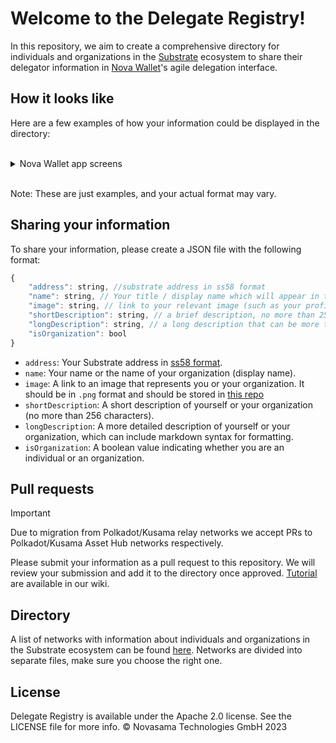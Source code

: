 # Welcome to the Delegate Registry!

In this repository, we aim to create a comprehensive directory for individuals and organizations in the [Substrate](https://substrate.io) ecosystem to share their delegator information in [Nova Wallet](https://novawallet.io/)'s agile delegation interface. 

## How it looks like

Here are a few examples of how your information could be displayed in the directory:

</br>
<details>
  <summary>Nova Wallet app screens</summary>

<img src="./images/add_delegation.PNG" width="300">
<img src="./images/delegate_info.PNG" width="300">
<img src="./images/long_desription.PNG" width="300">

</details>
</br>

Note: These are just examples, and your actual format may vary.


## Sharing your information

To share your information, please create a JSON file with the following format:

```javascript
{
    "address": string, //substrate address in ss58 format
    "name": string, // Your title / display name which will appear in the list
    "image": string, // link to your relevant image (such as your profile picture),
    "shortDescription": string, // a brief description, no more than 256 characters long,
    "longDescription": string, // a long description that can be more than 256 characters in length, supports markdown syntax,
    "isOrganization": bool
}
```


- `address`: Your Substrate address in [ss58 format](https://substrate.dev/docs/en/learn/address-format).
- `name`: Your name or the name of your organization (display name).
- `image`: A link to an image that represents you or your organization. It should be in `.png` format and should be stored in [this repo](./images)
- `shortDescription`: A short description of yourself or your organization (no more than 256 characters).
- `longDescription`: A more detailed description of yourself or your organization, which can include markdown syntax for formatting.
- `isOrganization`: A boolean value indicating whether you are an individual or an organization.

## Pull requests
> [!IMPORTANT]  
> Due to migration from Polkadot/Kusama relay networks we accept PRs to Polkadot/Kusama Asset Hub networks respectively.

Please submit your information as a pull request to this repository. We will review your submission and add it to the directory once approved.
[Tutorial](https://docs.novawallet.io/nova-wallet-wiki/governance/add-delegate-information) are available in our wiki.

## Directory

A list of networks with information about individuals and organizations in the Substrate ecosystem can be found [here](./registry). Networks are divided into separate files, make sure you choose the right one.

## License
Delegate Registry is available under the Apache 2.0 license. See the LICENSE file for more info.
© Novasama Technologies GmbH 2023